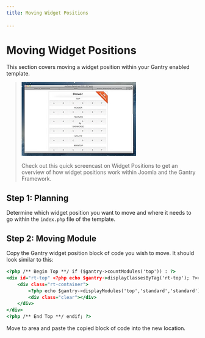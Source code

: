 ```yaml
---
title: Moving Widget Positions

---
```


Moving Widget Positions
=======================
This section covers moving a widget position within your Gantry enabled template.

> [![](../assets/g4-module-positions.jpg)](http://youtube.com/embed/xYsB2VKmkFU)
>
> Check out this quick screencast on Widget Positions to get an overview of how widget positions work within Joomla and the Gantry Framework.


Step 1: Planning
----------------
Determine which widget position you want to move and where it needs to go within the `index.php` file of the template.


Step 2: Moving Module
---------------------
Copy the Gantry widget position block of code you wish to move. It should look similar to this:

~~~ .html
<?php /** Begin Top **/ if ($gantry->countModules('top')) : ?>
<div id="rt-top" <?php echo $gantry->displayClassesByTag('rt-top'); ?>>
    <div class="rt-container">
        <?php echo $gantry->displayModules('top','standard','standard'); ?>
        <div class="clear"></div>
    </div>
</div>
<?php /** End Top **/ endif; ?>
~~~

Move to area and paste the copied block of code into the new location.
